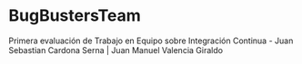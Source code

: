 # BugBustersTeam
Primera evaluación de Trabajo en Equipo sobre Integración Continua - Juan Sebastian Cardona Serna | Juan Manuel Valencia Giraldo
